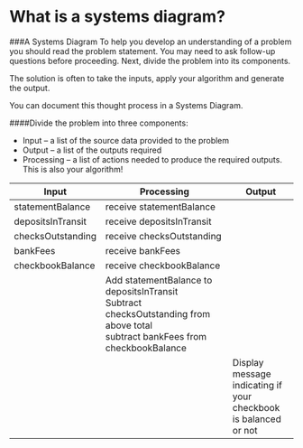# What is a systems diagram?

###A Systems Diagram
To help you develop an understanding of a problem you should read the problem statement. You may need to ask follow-up questions before proceeding. Next, divide the problem into its components.

The solution is often to take the inputs, apply your algorithm and generate the output.

You can document this thought process in a Systems Diagram.

####Divide the problem into three components:

* Input &ndash; a list of the source data provided to the problem
* Output &ndash; a list of the outputs required
* Processing &ndash; a list of actions needed to produce the required outputs. This is also your algorithm!


|Input|Processing|Output|
|--|--|--|
|statementBalance|receive statementBalance||
|depositsInTransit|receive depositsInTransit||
|checksOutstanding|receive checksOutstanding||
|bankFees|receive bankFees||
|checkbookBalance|receive checkbookBalance||
||Add statementBalance to depositsInTransit<br/>Subtract checksOutstanding from above total<br/>subtract bankFees from checkbookBalance||
|||Display message<br/>indicating if<br/>your checkbook<br/>is balanced or not|

